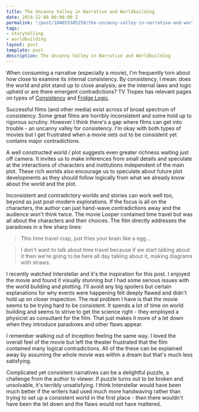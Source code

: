 ```yaml
---
title: The Uncanny Valley in Narrative and Worldbuilding
date: 2014-12-08 00:00:00 Z
permalink: "/post/104655385258/the-uncanny-valley-in-narrative-and-worldbuilding"
tags:
- storytelling
- worldbuilding
layout: post
template: post
description: The Uncanny Valley in Narrative and Worldbuilding
---
```


When consuming a narrative (especially a movie), I'm frequently torn about how close to examine its internal consistency. By consistency, I mean: does the world and plot stand up to close analysis; are the internal laws and logic upheld or are there emergent contradictions? TV Tropes has relevant pages on types of [Consistency](http://tvtropes.org/pmwiki/pmwiki.php/Main/Consistency) and [Fridge Logic](http://tvtropes.org/pmwiki/pmwiki.php/Main/FridgeLogic).

Successful films (and other media) exist across of broad spectrum of consistency. Some great films are horribly inconsistent and some hold up to rigorous scrutiny. However I think there's a gap where films can get into trouble - an uncanny valley for consistency. I'm okay with both types of movies but I get frustrated when a movie sets out to be consistent yet contains major contradictions.

A well constructed world / plot suggests even greater richness waiting just off camera. It invites us to make inferences from small details and speculate at the interactions of characters and institutions independent of the main plot. These rich worlds also encourage us to speculate about future plot developments as they should follow logically from what we already know about the world and the plot.

Inconsistent and contradictory worlds and stories can work well too, beyond as just post-modern explorations. If the focus is all on the characters, the author can just hand-wave contradictions away and the audience won't think twice. The movie Looper contained time travel but was all about the characters and their choices. The film directly addresses the paradoxes in a few sharp lines:

>This time travel crap, just fries your brain like a egg...

>I don't want to talk about time travel because if we start talking about it then we're going to be here all day talking about it, making diagrams with straws.

I recently watched Interstellar and it's the inspiration for this post. I enjoyed the movie and found it visually stunning but I had some serious issues with the world building and plotting. I'll avoid any big spoilers but certain explanations for why events were happening felt deeply flawed and didn't hold up on closer inspection. The real problem I have is that the movie seems to be trying hard to be consistent. It spends a lot of time on world building and seems to strive to get the science right - they employed a physicist as consultant for the film. That just makes it more of a let down when they introduce paradoxes and other flaws appear.

I remember walking out of Inception feeling the same way. I loved the overall feel of the movie but left the theater frustrated that the film contained many logical contradictions. All of the these can be explained away by assuming the whole movie was within a dream but that's much less satisfying.

Complicated yet consistent narratives can be a delightful puzzle, a challenge from the author to viewer. If puzzle turns out to be broken and unsolvable, it's terribly unsatisfying. I think Interstellar would have been much better if the writers had used much more handwaving rather than trying to set up a consistent world in the first place - then there wouldn't have been the let down and the flaws would not have mattered.